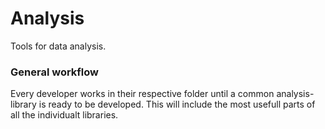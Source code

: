 # Analysis

Tools for data analysis.

### General workflow

Every developer works in their respective folder until a common analysis-library is ready to be developed. This will include the most usefull parts of all the individualt libraries.  
